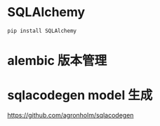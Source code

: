 # SQLAlchemy


```shell
pip install SQLAlchemy
```



# alembic 版本管理


# sqlacodegen model 生成

https://github.com/agronholm/sqlacodegen


